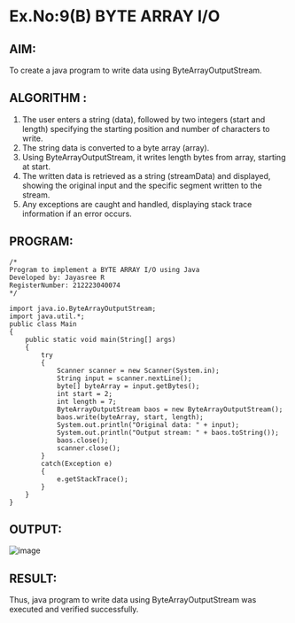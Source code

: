 # Ex.No:9(B) BYTE ARRAY I/O
## AIM:
To create a java program to write data using ByteArrayOutputStream.


## ALGORITHM :
1.	The user enters a string (data), followed by two integers (start and length) specifying the starting position and number of characters to write.
2.	The string data is converted to a byte array (array).
3.	Using ByteArrayOutputStream, it writes length bytes from array, starting at start.
4.	The written data is retrieved as a string (streamData) and displayed, showing the original input and the specific segment written to the stream.
5.	Any exceptions are caught and handled, displaying stack trace information if an error occurs.




## PROGRAM:
 ```
/*
Program to implement a BYTE ARRAY I/O using Java
Developed by: Jayasree R
RegisterNumber: 212223040074 
*/
```

```
import java.io.ByteArrayOutputStream;
import java.util.*;
public class Main 
{
    public static void main(String[] args)
    {
        try
        {
            Scanner scanner = new Scanner(System.in);
            String input = scanner.nextLine();
            byte[] byteArray = input.getBytes();
            int start = 2;
            int length = 7;
            ByteArrayOutputStream baos = new ByteArrayOutputStream();
            baos.write(byteArray, start, length);
            System.out.println("Original data: " + input);
            System.out.println("Output stream: " + baos.toString());
            baos.close();
            scanner.close();
        }
        catch(Exception e) 
        {
            e.getStackTrace();
        }
    }
}
```


## OUTPUT:

![image](https://github.com/user-attachments/assets/b6a0dea5-6504-4c1d-a326-7a00c5f32f5f)

## RESULT:
Thus, java program to write data using ByteArrayOutputStream was executed and verified successfully.





